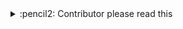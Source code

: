 <!-- See https://github.com/check-spelling/check-spelling/wiki/Configuration-Examples%3A-advice --> <!-- markdownlint-disable MD033 MD041 -->
<details>
<summary>
:pencil2: Contributor please read this
</summary>

By default the command suggestion will generate a file named based on your commit. That's generally ok as long as you add the file to your commit. Someone can reorganize it later.

:warning: The command is written for posix shells. If it doesn't work for you, you can manually _add_ (one word per line) / _remove_ items to `expect.txt` and the `excludes.txt` files.

If the listed items are:

* ... **misspelled**, then please *correct* them instead of using the command.
* ... *names*, please add them to `.github/actions/spelling/allow/names.txt`.
* ... APIs, you can add them to a file in `.github/actions/spelling/allow/`.
* ... just things you're using, please add them to an appropriate file in `.github/actions/spelling/expect/`.
* ... tokens you only need in one place and shouldn't *generally be used*, you can add an item in an appropriate file in `.github/actions/spelling/patterns/`.

See the `README.md` in each directory for more information.

:microscope: You can test your commits **without** *appending* to a PR by creating a new branch with that extra change and pushing it to your fork. The [check-spelling](https://github.com/marketplace/actions/check-spelling) action will run in response to your **push** -- it doesn't require an open pull request. By using such a branch, you can limit the number of typos your peers see you make. :wink:


<details><summary>If the flagged items are :exploding_head: false positives</summary>

If items relate to a ...
* binary file (or some other file you wouldn't want to check at all).

  Please add a file path to the `excludes.txt` file matching the containing file.

  File paths are Perl 5 Regular Expressions - you can [test](
https://www.regexplanet.com/advanced/perl/) yours before committing to verify it will match your files.

  `^` refers to the file's path from the root of the repository, so `^README\.md$` would exclude [README.md](
../tree/HEAD/README.md) (on whichever branch you're using).

* well-formed pattern.

  If you can write a [pattern](https://github.com/check-spelling/check-spelling/wiki/Configuration-Examples:-patterns) that would match it,
  try adding it to the `patterns.txt` file.

  Patterns are Perl 5 Regular Expressions - you can [test](
https://www.regexplanet.com/advanced/perl/) yours before committing to verify it will match your lines.

  Note that patterns can't match multiline strings.
</details>

</details>
